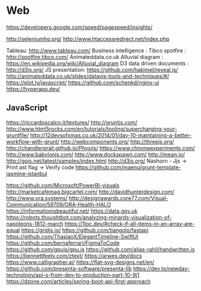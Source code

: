 # Web

https://developers.google.com/speed/pagespeed/insights/

http://seleniumhq.org/
http://www.htaccessredirect.net/index.php

Tableau: http://www.tableau.com/
Business intelligence : Tibco spotfire : http://spotfire.tibco.com/
Animateddata.co.uk
Alluvial diagram : https://en.wikipedia.org/wiki/Alluvial_diagram
D3 data driven documents : http://d3js.org/
JS presentation: https://github.com/hakimel/reveal.js/
http://animateddata.co.uk/slides/datavis-tools-and-techniques/#/
https://plot.ly/javascript/
https://github.com/schenkd/nginx-ui
https://hyperapp.dev/

## JavaScript
https://riccardoscalco.it/textures/
http://gruntjs.com/
http://www.html5rocks.com/en/tutorials/tooling/supercharging-your-gruntfile/
http://12devsofxmas.co.uk/2014/01/day-10-maintaining-a-better-workflow-with-grunt/
http://webcomponents.org/
http://threejs.org/
http://chandlerprall.github.io/Physijs/
https://www.chromeexperiments.com/
http://www.babylonjs.com/
http://www.dockspawn.com/
http://mean.io/
http://gojs.net/latest/samples/index.html
http://d3js.org/
Nashorn - Jjs -> Print ast flag -> Verify code
https://github.com/maenu/grunt-template-jasmine-istanbul

https://github.com/Microsoft/PowerBI-visuals
http://marketcafemag.bigcartel.com/
http://davidhunterdesign.com/
http://www.ora.systems/
http://designawards.core77.com/Visual-Communication/59709/ORA-Health-HALO
https://informationisbeautiful.net/
https://data.gov.uk
https://robots.thoughtbot.com/analyzing-minards-visualization-of-napoleons-1812-march
https://1loc.dev/#check-if-all-items-in-an-array-are-equal
https://gridjs.io/
https://github.com/tiangolo/fastapi
https://github.com/ThasianX/ElegantTimeline-SwiftUI
https://github.com/bernaferrari/FigmaToCode
https://github.com/gpujs/gpu.js
https://github.com/alias-rahil/handwritten.js
https://bennettfeely.com/ztext/
https://arwes.dev/docs
https://www.calligrapher.ai/
https://flat-svg-designs.net/en/
https://github.com/presenta-software/presenta-lib
https://dev.to/newday-technology/api-s-from-dev-to-production-part-10-9j1
https://dzone.com/articles/spring-boot-api-first-approach